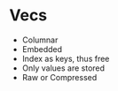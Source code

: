 # Vecs

- Columnar
- Embedded
- Index as keys, thus free
- Only values are stored
- Raw or Compressed
